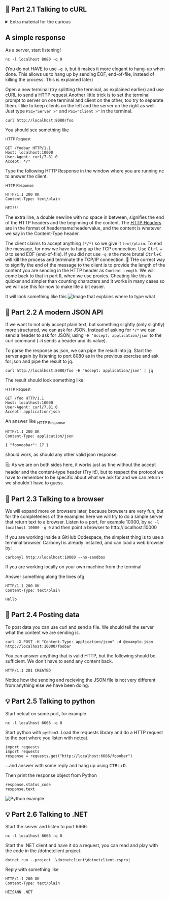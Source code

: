 
## 🧱 Part 2.1 Talking to cURL

<details>
    <summary> Extra material for the curious </summary>

A server will listen to connections on the server's IP adress and a designated port.
(In these exercises, we will only be able to answer one connection at a time, but in practice the server will hand off over connections so it can continue listen for new requests. Each connection is identified by its socket pair, that is the client's IP and port and the server's IP and port.)

</details>

## A simple response

As a server, start listening!
```
nc -l localhost 8080 -q 0
```
(You do not HAVE to use ```-q 0```, but it makes it more elegant to hang-up when done. This allows us to hang up by sending EOF, end-of-file, instead of killing the process. This is explained later)

Open a new terminal (try splitting the terminal, as explained earlier) and use cURL to send a HTTP request
Another little trick is to set the terminal prompt to server on one terminal and client on the other, too try to separate them. I like to keep clients on the left and the server on the right as well. Just type ```PS1="Server >"``` and ```PS1="Client >"``` in
the terminal. 

```
curl http://localhost:8080/foo 
```

You should see something like 

<sub>HTTP Request</sub>
```
GET /foobar HTTP/1.1
Host: localhost:10000
User-Agent: curl/7.81.0
Accept: */*
```

Type the following HTTP Response in the window where you are running nc to answer the client. 

<sub>HTTP Response</sub>
```
HTTP/1.1 200 OK
Content-Type: text/plain

HEI!!!
```

The extra line, a double newline with no space in between, signifies the end of the HTTP headers and the beginning of the content. The [HTTP Headers](https://developer.mozilla.org/en-US/docs/Web/HTTP/Headers) are in the format of headername:headervalue, and the content is
whatever we say in the Content-Type header.

The client claims to accept anything ```(*/*)``` so we give it ```text/plain```.
To end the message, for now we have to hang up the TCP connection. Use <kbd>Ctrl</kbd> + <kbd>D</kbd> to send EOF (end-of-file).  If you did not use ```-q 0``` the more brutal <kbd>Ctrl</kbd>+<kbd>C</kbd> will kill the process and terminate the TCP/IP connection.
📝 THe correct way to signifiy the end of the message to the client is to provide the length of the content you are sending in the HTTP header as ```Content-Length```. We will come back to that in part II, when we use proxies. Cheating like this is quicker and simpler than counting characters and it works in many cases so we will use this for now to make life a bit easier.

It will look something like this
![Image that explains where to type what](https://user-images.githubusercontent.com/88324093/226139174-37b35ae3-12bc-4a33-9e2d-c0eda8404d3e.png)

## 🧱 Part 2.2 A modern JSON API

If we want to not only accept plain text, but something slightly (only slightly) more structured, we can ask for JSON. Instead of asking for ```*/*``` we can send a header to ask for JSON, using ```-H 'Accept: application/json``` to the curl command (```-H``` sends a header and its value).

To parse the response as json, we can pipe the result into jq. Start the server again by listening to port 8080 as in the previous exercise and ask for json and pipe the result to jq.
```
curl http://localhost:8080/foo -H 'Accept: application/json' | jq
```

The result should look something like:

<sub>HTTP Request</sub>
```
GET /foo HTTP/1.1
Host: localhost:10000
User-Agent: curl/7.81.0
Accept: application/json
```

An answer like
<sub>HTTP Response </sub>
```
HTTP/1.1 200 OK
Content-Type: application/json

{ "fooooobar": 17 }
```

should work, as should any other valid json response. 

🗒️: As we are on both sides here, it works just as fine without the accept header and the content-type header (Try it!), but to respect the protocol we have to remember to be specific about what we ask for and we can return - we shouldn't have to guess. 

## 🧱 Part 2.3 Talking to a browser

We will expand more on browsers later, because browsers are very fun, but for the completeness of the examples here we will try to do a simple server that return text to a browser.
Listen to a port, for example 10000, by ```nc -l localhost 10000 -q 0``` and then point
a browser to http://localhost:10000

If you are working inside a GitHub Codespace, the simplest thing is to use a terminal browser. Carbonyl is already installed, and can load a web browser by:
```
carbonyl http://localhost:10000 --no-sandbox
```
If you are working locally on your own machine from the terminal


Answer something along the lines ofg
```
HTTP/1.1 200 OK
Content-Type: text/plain

Hello
```

## 🧱 Part 2.4 Posting data
To post data you can use curl and send a file. We should tell the server what the content we are sending is. 

```
curl -X POST -H "Content-Type: application/json" -d @example.json http://localhost:10000/foobar
```
 
You can answer anything that is valid HTTP, but the following should be sufficient. We don't have to send any content back.
```
HTTP/1.1 201 CREATED 
```

Notice how the sending and recieving the JSON file is not very different from anything else we have been doing. 

## 💡 Part 2.5 Talking to python 

Start netcat on some port, for example
```
nc -l localhost 6666 -q 0
```

Start python with ```python3```.
Load the requests library and do a HTTP request to the port where you listen with netcat.
```
import requests
import requests
response = requests.get("http://localhost:6666/fooobar")
```
...and answer with some reply and hang up using <kbd>CTRL</kbd>+<kbd>D</kbd>.

Then print the response object from Python
```
response.status_code
response.text
```

![Python example](https://user-images.githubusercontent.com/88324093/226142823-81a81d89-ec9e-47aa-8799-38d5e5c4abef.png)

## 💡 Part 2.6 Talking to .NET

Start the server and listen to port 6666.
```
nc -l localhost 6666 -q 0
```

Start the .NET client and have it do a request, you can read and play with the code in the /dotnetclient project.
```
dotnet run --project .\dotnetclient\dotnetclient.csproj
```

Reply with something like
```
HTTP/1.1 200 OK
Content-Type: text/plain

HEISANN .NET
```